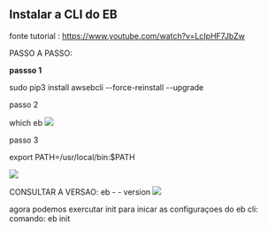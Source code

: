 ## **Instalar a CLI do EB**

fonte tutorial : https://www.youtube.com/watch?v=LcIpHF7JbZw

PASSO A PASSO:

**passso 1**

sudo pip3 install awsebcli --force-reinstall --upgrade

passo 2

which eb
<img src="https://prod-files-secure.s3.us-west-2.amazonaws.com/8c013206-1127-46aa-9ae9-66e3a3c99cc2/71d77bcd-d9d2-4579-875b-682ec05cd2c1/Untitled.png">



passo 3

export PATH=/usr/local/bin:$PATH

<img src="https://prod-files-secure.s3.us-west-2.amazonaws.com/8c013206-1127-46aa-9ae9-66e3a3c99cc2/d5ad3366-3467-461f-9a58-c36806c2853c/Untitled.png">


CONSULTAR A VERSAO: eb - - version
<img src="https://prod-files-secure.s3.us-west-2.amazonaws.com/8c013206-1127-46aa-9ae9-66e3a3c99cc2/d75ac177-3f6c-48ad-8a0e-f8680e07573b/Untitled.png">


agora podemos exercutar init para inicar as configuraçoes do eb cli: 
comando: eb init
